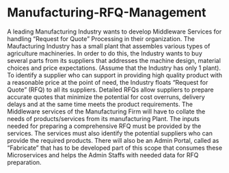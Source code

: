 # Manufacturing-RFQ-Management
A leading Manufacturing Industry wants to develop Middleware Services for handling “Request for Quote” Processing in their organization.
The Maufacturing Industry has a small plant that assembles various types of agriculture machineries. In order to do this, the Industry wants to buy several parts from its suppliers that addresses the machine design, material choices and price expectations. (Assume that the Industry has only 1 plant).
To identify a supplier who can support in providing high quality product with a reasonable price at the point of need, the Industry floats “Request for Quote” (RFQ) to all its suppliers.
Detailed RFQs allow suppliers to prepare accurate quotes that minimize the potential for cost overruns, delivery delays and at the same time meets the product requirements.
The Middleware services of the Manufacturing Firm will have to collate the needs of products/services from its manufacturing Plant. The inputs needed for preparing a comprehensive RFQ must be provided by the services.
The services must also identify the potential suppliers who can provide the required products.
There will also be an Admin Portal, called as “Fabricate” that has to be developed part of this scope that consumes these Microservices and helps the Admin Staffs with needed data for RFQ preparation.
